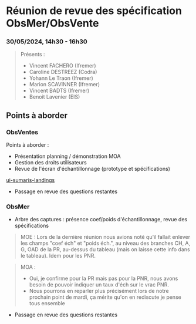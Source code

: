 # Réunion de revue des spécification ObsMer/ObsVente

### 30/05/2024, 14h30 - 16h30

> Présents :
> - Vincent FACHERO (Ifremer)
> - Caroline DESTREEZ (Codra)
> - Yohann Le Traon (Ifremer)
> - Marion SCAVINNER (Ifremer)
> - Vincent BADTS (Ifremer)
> - Benoit Lavenier (EIS)

## Points à aborder

### ObsVentes

Points à aborder : 
- Présentation planning / démonstration MOA
- Gestion des droits utilisateurs
- Revue de l'écran d'échantillonnage (prototype et spécifications)

[ui-sumaris-landings](/projects/obsvente/doc/screenshots/sumaris-obsventes-landinds-table.png)

- Passage en revue des questions restantes

### ObsMer

- Arbre des captures : présence coef/poids d'échantillonnage, revue des spécifications 

> MOE : Lors de la dernière réunion nous avions noté qu'il fallait enlever les champs "coef éch" et "poids éch.", au niveau des branches CH, A, G, OAD de la PR, au-dessus du tableau (mais on laisse cette info dans le tableau). Idem pour les PNR.

> MOA : 
> - Oui, je confirme pour la PR mais pas pour la PNR, nous avons besoin de pouvoir indiquer un taux d'éch sur le vrac PNR.
> - Nous pourrons en reparler plus précisément lors de notre prochain point de mardi, ça mérite qu'on en rediscute je pense tous ensemble

- Passage en revue des questions restantes